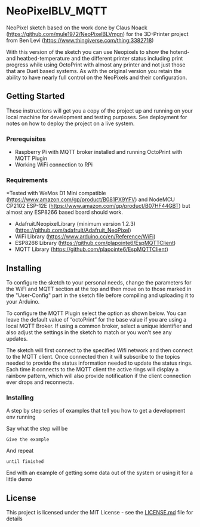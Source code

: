 # NeoPixelBLV_MQTT
NeoPixel sketch based on the work done by Claus Noack (https://github.com/mule1972/NeoPixelBLVmgn) for the 3D-Printer project from Ben Levi (https://www.thingiverse.com/thing:3382718)

With this version of the sketch you can use Neopixels to show the hotend- and heatbed-temperature and the different printer status including print progress while using OctoPrint with almost any printer and not just those that are Duet based systems. As with the original version you retain the ability to have nearly full control on the NeoPixels and their configuration.

## Getting Started
These instructions will get you a copy of the project up and running on your local machine for development and testing purposes. See deployment for notes on how to deploy the project on a live system.

### Prerequisites
* Raspberry Pi with MQTT broker installed and running OctoPrint with MQTT Plugin
* Working WiFi connection to RPi

### Requirements
*Tested with WeMos D1 Mini compatible (https://www.amazon.com/gp/product/B081PX9YFV) and NodeMCU CP2102 ESP-12E (https://www.amazon.com/gp/product/B07HF44GBT) but almost any ESP8266 based board should work.
* Adafruit.NeopixelLibrary (minimum version 1.2.3) (https://github.com/adafruit/Adafruit_NeoPixel)
* WiFi Library (https://www.arduino.cc/en/Reference/WiFi)
* ESP8266 Library (https://github.com/plapointe6/EspMQTTClient)
* MQTT Library (https://github.com/plapointe6/EspMQTTClient)

## Installing
To configure the sketch to your personal needs, change the parameters for the WiFI and MQTT section at the top and then move on to those marked in the "User-Config" part in the sketch file before compiling and uploading it to your Arduino.

To configure the MQTT Plugin select the option as shown below. You can leave the default value of “octoPrint” for the base value if you are using a local MQTT Broker. If using a common broker, select a unique identifier and also adjust the settings in the sketch to match or you won’t see any updates.

The sketch will first connect to the specified Wifi network and then connect to the MQTT client. Once connected then it will subscribe to the topics needed to provide the status information needed to update the status rings. Each time it connects to the MQTT client the active rings will display a rainbow pattern, which will also provide notification if the client connection ever drops and reconnects.

### Installing

A step by step series of examples that tell you how to get a development env running

Say what the step will be

```
Give the example
```

And repeat

```
until finished
```

End with an example of getting some data out of the system or using it for a little demo

## License

This project is licensed under the MIT License - see the [LICENSE.md](LICENSE.md) file for details
